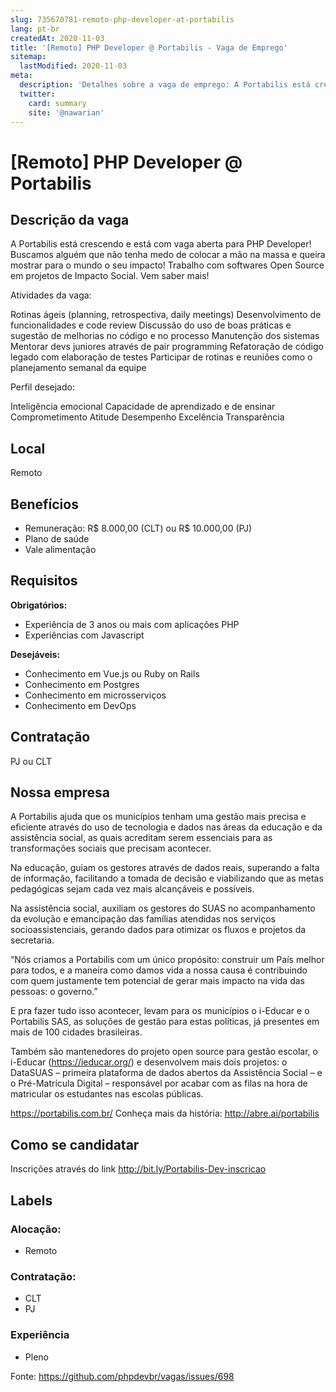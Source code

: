 ```yaml
---
slug: 735670781-remoto-php-developer-at-portabilis
lang: pt-br
createdAt: 2020-11-03
title: '[Remoto] PHP Developer @ Portabilis - Vaga de Emprego'
sitemap:
  lastModified: 2020-11-03
meta:
  description: 'Detalhes sobre a vaga de emprego: A Portabilis está crescendo e está com vaga aberta para PHP Developer! Buscamos alguém que não tenha medo de colocar a mão na massa e queira mostrar para o mundo o seu impacto! Trabalho com softwares Open Source em projetos de Impacto Social. Vem saber mais! Atividades da vaga: Rotinas ágeis (planning, retrospectiva, daily meetings) Desenvolvimento de funcionalidades e code review Discussão do uso de boas práticas e sugestão de melhorias no código e no processo Manutenção dos sistemas Mentorar devs juniores através de pair programming Refatoração de código legado com elaboração de testes Participar de rotinas e reuniões como o planejamento semanal da equipe Perfil desejado: Inteligência emocional Capacidade de aprendizado e de ensinar Comprometimento Atitude Desempenho Excelência Transparência'
  twitter:
    card: summary
    site: '@nawarian'
---
```


# [Remoto] PHP Developer @ Portabilis

## Descrição da vaga

A Portabilis está crescendo e está com vaga aberta para PHP Developer! Buscamos alguém que não tenha medo de colocar a mão na massa e queira mostrar para o mundo o seu impacto! Trabalho com softwares Open Source em projetos de Impacto Social. Vem saber mais!

Atividades da vaga:

Rotinas ágeis (planning, retrospectiva, daily meetings)
Desenvolvimento de funcionalidades e code review
Discussão do uso de boas práticas e sugestão de melhorias no código e no processo
Manutenção dos sistemas
Mentorar devs juniores através de pair programming
Refatoração de código legado com elaboração de testes
Participar de rotinas e reuniões como o planejamento semanal da equipe

Perfil desejado:

Inteligência emocional
Capacidade de aprendizado e de ensinar
Comprometimento
Atitude 
Desempenho 
Excelência
Transparência

## Local

Remoto

## Benefícios

- Remuneração: R$ 8.000,00 (CLT) ou R$ 10.000,00 (PJ)
- Plano de saúde
- Vale alimentação

## Requisitos

**Obrigatórios:**
- Experiência de 3 anos ou mais com aplicações PHP 
- Experiências com Javascript

**Desejáveis:**
- Conhecimento em Vue.js ou Ruby on Rails
- Conhecimento em Postgres
- Conhecimento em microsserviços 
- Conhecimento em DevOps

## Contratação

PJ ou CLT

## Nossa empresa

A Portabilis ajuda que os municípios tenham uma gestão mais precisa e eficiente através do uso de tecnologia e dados nas áreas da educação e da assistência social, as quais acreditam serem essenciais para as transformações sociais que precisam acontecer.

Na educação, guiam os gestores através de dados reais, superando a falta de informação, facilitando a tomada de decisão e viabilizando que as metas pedagógicas sejam cada vez mais alcançáveis e possíveis.

Na assistência social, auxiliam os gestores do SUAS no acompanhamento da evolução e emancipação das famílias atendidas nos serviços socioassistenciais, gerando dados para otimizar os fluxos e projetos da secretaria.

“Nós criamos a Portabilis com um único propósito: construir um País melhor para todos, e a maneira como damos vida a nossa causa é contribuindo com quem justamente tem potencial de gerar mais impacto na vida das pessoas: o governo.”

E pra fazer tudo isso acontecer, levam para os municípios o i-Educar e o Portabilis SAS, as soluções de gestão para estas políticas, já presentes em mais de 100 cidades brasileiras.

Também são mantenedores do projeto open source para gestão escolar, o i-Educar (https://ieducar.org/) e desenvolvem mais dois projetos: o DataSUAS – primeira plataforma de dados abertos da Assistência Social – e o Pré-Matrícula Digital – responsável por acabar com as filas na hora de matricular os estudantes nas escolas públicas.

https://portabilis.com.br/
Conheça mais da história: http://abre.ai/portabilis 

## Como se candidatar

Inscrições através do link http://bit.ly/Portabilis-Dev-inscricao

## Labels

### Alocação:
- Remoto

### Contratação:
- CLT
- PJ

### Experiência
- Pleno


Fonte: https://github.com/phpdevbr/vagas/issues/698